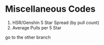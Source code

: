 # Miscellaneous Codes
1. HSR/Genshin 5 Star Spread (by pull count)
2. Average Pulls per 5 Star

go to the other branch
